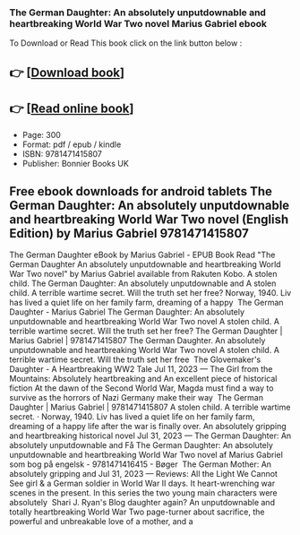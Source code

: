 ### The German Daughter: An absolutely unputdownable and heartbreaking World War Two novel Marius Gabriel ebook

To Download or Read This book click on the link button below :

## 👉  [**[Download book](http://ebooksharez.info/download.php?group=book&from=github.com&id=710776&lnk=1064 "Download book")**]

## 👉  [**[Read online book](http://ebooksharez.info/download.php?group=book&from=github.com&id=710776&lnk=1064 "Read online book")**]


* Page: 300
* Format: pdf / epub / kindle
* ISBN: 9781471415807
* Publisher: Bonnier Books UK



## Free ebook downloads for android tablets The German Daughter: An absolutely unputdownable and heartbreaking World War Two novel (English Edition) by Marius Gabriel 9781471415807



 The German Daughter eBook by Marius Gabriel - EPUB Book Read &quot;The German Daughter An absolutely unputdownable and heartbreaking World War Two novel&quot; by Marius Gabriel available from Rakuten Kobo. A stolen child.
 The German Daughter: An absolutely unputdownable and A stolen child. A terrible wartime secret. Will the truth set her free? Norway, 1940. Liv has lived a quiet life on her family farm, dreaming of a happy 
 The German Daughter - Marius Gabriel The German Daughter: An absolutely unputdownable and heartbreaking World War Two novel A stolen child. A terrible wartime secret. Will the truth set her free?
 The German Daughter | Marius Gabriel | 9781471415807 The German Daughter. An absolutely unputdownable and heartbreaking World War Two novel A stolen child. A terrible wartime secret. Will the truth set her free 
 The Glovemaker&#039;s Daughter - A Heartbreaking WW2 Tale Jul 11, 2023 —
 The Girl from the Mountains: Absolutely heartbreaking and An excellent piece of historical fiction At the dawn of the Second World War, Magda must find a way to survive as the horrors of Nazi Germany make their way 
 The German Daughter | Marius Gabriel | 9781471415807 A stolen child. A terrible wartime secret. · Norway, 1940. Liv has lived a quiet life on her family farm, dreaming of a happy life after the war is finally over.
 An absolutely gripping and heartbreaking historical novel Jul 31, 2023 —
 The German Daughter: An absolutely unputdownable and Få The German Daughter: An absolutely unputdownable and heartbreaking World War Two novel af Marius Gabriel som bog på engelsk - 9781471416415 - Bøger 
 The German Mother: An absolutely gripping and Jul 31, 2023 —
 Reviews: All the Light We Cannot See girl &amp; a German soldier in World War II days. It heart-wrenching war scenes in the present. In this series the two young main characters were absolutely 
 Shari J. Ryan&#039;s Blog daughter again? An unputdownable and totally heartbreaking World War Two page-turner about sacrifice, the powerful and unbreakable love of a mother, and a 





